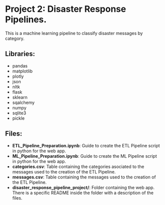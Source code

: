 # Project 2: Disaster Response Pipelines.
This is a machine learning pipeline to classify disaster messages by category.

## Libraries:
- pandas
- matplotlib
- plotly
- json
- nltk
- flask
- sklearn
- sqalchemy
- numpy
- sqlite3
- pickle

## Files:
- **ETL_Pipeline_Preparation.ipynb**: Guide to create the ETL Pipeline script in python for the web app.
- **ML_Pipeline_Preparation.ipynb**: Guide to create the ML Pipeline script in python for the web app.
- **categories.csv**: Table containing the categories asociated to the messages used to the creation of the ETL Pipeline.
- **messages.csv**: Table containing the messages used to the creation of the ETL Pipeline.
- **disaster_response_pipeline_project/**: Folder containing the web app. There is a specific README inside the folder with a description of the files.

